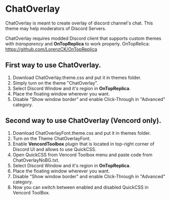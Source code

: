 # ChatOverlay

ChatOverlay is meant to create overlay of discord channel's chat. This theme may help moderators of Discord Servers.

ChatOverlay requires modded Discord client that supports custom themes with *transparency* and **OnTopReplica** to work properly.
OnTopRelica: https://github.com/LorenzCK/OnTopReplica

## First way to use ChatOverlay.
1. Download ChatOverlay.theme.css and put it in themes folder.
2. Simply turn on the theme "ChatOverlay".
3. Select Discord Window and it's region in **OnTopReplica**.
4. Place the floating window wherever you want.
5. Disable "Show window border" and enable Click-Through in "Advanced" category.

## Second way to use ChatOverlay (Vencord only).
1. Download ChatOverlayFont.theme.css and put it in themes folder.
2. Turn on the Theme ChatOverlayFont.
3. Enable **VencordToolbox** plugin that is located in top-right corner of Discord UI and allows to use QuickCSS.
4. Open QuickCSS from Vencord Toolbox menu and paste code from ChatOverlayNoBG.txt.
5. Select Discord Window and it's region in **OnTopReplica**.
6. Place the floating window wherever you want.
7. Disable "Show window border" and enable Click-Through in "Advanced" category.
8. Now you can switch between enabled and disabled QuickCSS in Vencord ToolBox.
